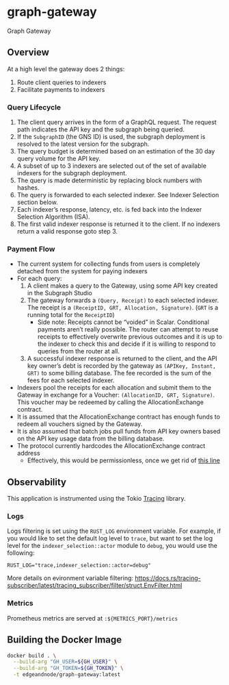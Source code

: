 # graph-gateway

Graph Gateway

## Overview

At a high level the gateway does 2 things:

1. Route client queries to indexers
2. Facilitate payments to indexers

### Query Lifecycle

1. The client query arrives in the form of a GraphQL request. The request path indicates the API key and the subgraph being queried.
2. If the `SubgraphID` (the GNS ID) is used, the subgraph deployment is resolved to the latest version for the subgraph.
3. The query budget is determined based on an estimation of the 30 day query volume for the API key.
4. A subset of up to 3 indexers are selected out of the set of available indexers for the subgraph deployment.
5. The query is made deterministic by replacing block numbers with hashes.
6. The query is forwarded to each selected indexer. See Indexer Selection section below.
7. Each indexer’s response, latency, etc. is fed back into the Indexer Selection Algorithm (ISA).
8. The first valid indexer response is returned it to the client. If no indexers return a valid response goto step 3.

### Payment Flow

- The current system for collecting funds from users is completely detached from the system for paying indexers
- For each query:
  1. A client makes a query to the Gateway, using some API key created in the Subgraph Studio
  2. The gateway forwards a `(Query, Receipt)` to each selected indexer. The receipt is a `(ReceiptID, GRT, Allocation, Signature)`. (`GRT` is a running total for the `ReceiptID`)
     - Side note: Receipts cannot be “voided” in Scalar. Conditional payments aren’t really possible. The router can attempt to reuse receipts to effectively overwrite previous outcomes and it is up to the indexer to check this and decide if it is willing to respond to queries from the router at all.
  3. A successful indexer response is returned to the client, and the API key owner’s debt is recorded by the gateway as `(APIKey, Instant, GRT)` to some billing database. The fee recorded is the sum of the fees for each selected indexer.
- Indexers pool the receipts for each allocation and submit them to the Gateway in exchange for a Voucher: `(AllocationID, GRT, Signature)`. This voucher may be redeemed by calling the AllocationExchange contract.
- It is assumed that the AllocationExchange contract has enough funds to redeem all vouchers signed by the Gateway.
- It is also assumed that batch jobs pull funds from API key owners based on the API key usage data from the billing database.
- The protocol currently hardcodes the AllocationExchange contract address
  - Effectively, this would be permissionless, once we get rid of [this line](https://github.com/graphprotocol/contracts/blob/468786de72f97e8ca6130132b6fc9238914f0260/contracts/staking/Staking.sol#L970)

## Observability

This application is instrumented using the Tokio [Tracing](https://github.com/tokio-rs/tracing) library.

### Logs

Logs filtering is set using the `RUST_LOG` environment variable. For example, if you would like to set the default log level to `trace`, but want to set the log level for the `indexer_selection::actor` module to `debug`, you would use the following:

```
RUST_LOG="trace,indexer_selection::actor=debug"
```

More details on evironment variable filtering: https://docs.rs/tracing-subscriber/latest/tracing_subscriber/filter/struct.EnvFilter.html

### Metrics

Prometheus metrics are served at `:${METRICS_PORT}/metrics`

## Building the Docker Image

```bash
docker build . \
  --build-arg "GH_USER=${GH_USER}" \
  --build-arg "GH_TOKEN=${GH_TOKEN}" \
  -t edgeandnode/graph-gateway:latest
```
